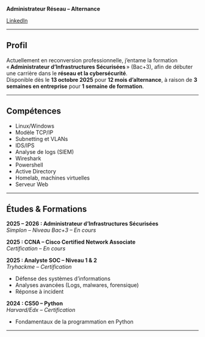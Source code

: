
**Administrateur Réseau – Alternance**

[LinkedIn](https://www.linkedin.com/in/blanchardcorentin)  

---

## Profil

Actuellement en reconversion professionnelle, j’entame la formation « **Administrateur d’Infrastructures Sécurisées** » (Bac+3), afin de débuter une carrière dans le **réseau et la cybersécurité**.  
Disponible dès le **13 octobre 2025** pour **12 mois d’alternance**, à raison de **3 semaines en entreprise** pour **1 semaine de formation**.

---

## Compétences

- Linux/Windows
- Modèle TCP/IP
- Subnetting et VLANs
- IDS/IPS
- Analyse de logs (SIEM)
- Wireshark
- Powershell
- Active Directory
- Homelab, machines virtuelles
- Serveur Web
---

## Études & Formations

**2025 – 2026 : Administrateur d’Infrastructures Sécurisées**  
_Simplon – Niveau Bac+3 – En cours_

**2025 : CCNA – Cisco Certified Network Associate**  
_Certification – En cours_

**2025 : Analyste SOC – Niveau 1 & 2**  
_Tryhackme – Certification_  
- Défense des systèmes d’informations  
- Analyses avancées (Logs, malwares, forensique)  
- Réponse à incident

**2024 : CS50 – Python**  
_Harvard/Edx – Certification_  
- Fondamentaux de la programmation en Python

---
